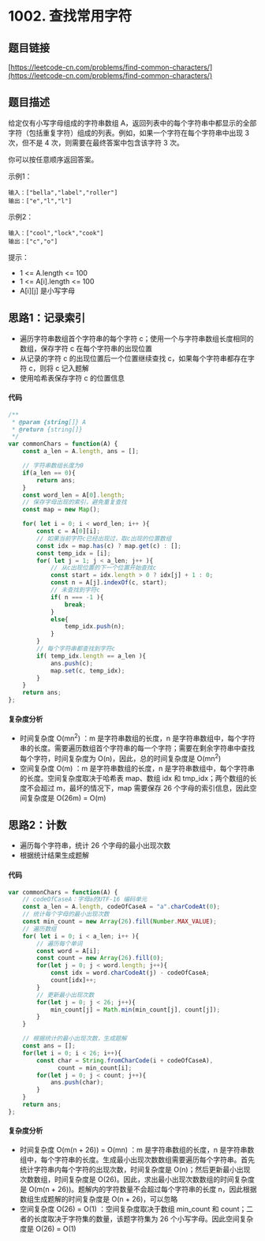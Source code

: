 # 1002. 查找常用字符

## 题目链接
[https://leetcode-cn.com/problems/find-common-characters/](https://leetcode-cn.com/problems/find-common-characters/)

## 题目描述
给定仅有小写字母组成的字符串数组 A，返回列表中的每个字符串中都显示的全部字符（包括重复字符）组成的列表。例如，如果一个字符在每个字符串中出现 3 次，但不是 4 次，则需要在最终答案中包含该字符 3 次。

你可以按任意顺序返回答案。

示例1：
```
输入：["bella","label","roller"]
输出：["e","l","l"]
```

示例2：
```
输入：["cool","lock","cook"]
输出：["c","o"]
```

提示：

 - 1 <= A.length <= 100
 - 1 <= A[i].length <= 100
 - A[i][j] 是小写字母

## 思路1：记录索引
 - 遍历字符串数组首个字符串的每个字符 c；使用一个与字符串数组长度相同的数组，保存字符 c 在每个字符串的出现位置
 - 从记录的字符 c 的出现位置后一个位置继续查找 c，如果每个字符串都存在字符 c，则将 c 记入题解
 - 使用哈希表保存字符 c 的位置信息

#### 代码
```javascript
/**
 * @param {string[]} A
 * @return {string[]}
 */
var commonChars = function(A) {
    const a_len = A.length, ans = [];

    // 字符串数组长度为0
    if(a_len == 0){
        return ans;
    }
    const word_len = A[0].length;
    // 保存字母出现的索引，避免重复查找
    const map = new Map();

    for( let i = 0; i < word_len; i++ ){
        const c = A[0][i];
        // 如果当前字符c已经出现过，取c出现的位置数组
        const idx = map.has(c) ? map.get(c) : [];
        const temp_idx = [i];
        for( let j = 1; j < a_len; j++ ){
            // 从c出现位置的下一个位置开始查找c
            const start = idx.length > 0 ? idx[j] + 1 : 0;
            const n = A[j].indexOf(c, start);
            // 未查找到字符c
            if( n === -1 ){
                break;
            }
            else{
                temp_idx.push(n);
            }
        }
        // 每个字符串都查找到字符c
        if( temp_idx.length == a_len ){
            ans.push(c);
            map.set(c, temp_idx);
        }
    }
    return ans;
};
```

#### 复杂度分析
 - 时间复杂度 O(mn<sup>2</sup>) ：m 是字符串数组的长度，n 是字符串数组中，每个字符串的长度。需要遍历数组首个字符串的每一个字符；需要在剩余字符串中查找每个字符，时间复杂度为 O(n)，因此，总的时间复杂度是 O(mn<sup>2</sup>)
 - 空间复杂度 O(m) ：m 是字符串数组的长度，n 是字符串数组中，每个字符串的长度。空间复杂度取决于哈希表 map、数组 idx 和 tmp_idx；两个数组的长度不会超过 m，最坏的情况下，map 需要保存 26 个字母的索引信息，因此空间复杂度是 O(26m) = O(m)

## 思路2：计数
 - 遍历每个字符串，统计 26 个字母的最小出现次数
 - 根据统计结果生成题解

#### 代码
```javascript
var commonChars = function(A) {
    // codeOfCaseA：字母a的UTF-16 编码单元
    const a_len = A.length, codeOfCaseA = "a".charCodeAt(0);
    // 统计每个字母的最小出现次数
    const min_count = new Array(26).fill(Number.MAX_VALUE);
    // 遍历数组
    for( let i = 0; i < a_len; i++ ){
        // 遍历每个单词
        const word = A[i];
        const count = new Array(26).fill(0);
        for(let j = 0; j < word.length; j++){
            const idx = word.charCodeAt(j) - codeOfCaseA;
            count[idx]++;
        }
        // 更新最小出现次数
        for(let j = 0; j < 26; j++){
            min_count[j] = Math.min(min_count[j], count[j]);
        }
    }

    // 根据统计的最小出现次数，生成题解
    const ans = [];
    for(let i = 0; i < 26; i++){
        const char = String.fromCharCode(i + codeOfCaseA),
              count = min_count[i];
        for(let j = 0; j < count; j++){
            ans.push(char);
        }
    }
    return ans;
};
```

#### 复杂度分析
 - 时间复杂度 O(m(n + 26)) = O(mn) ：m 是字符串数组的长度，n 是字符串数组中，每个字符串的长度。生成最小出现次数数组需要遍历每个字符串。首先统计字符串内每个字符的出现次数，时间复杂度是 O(n)；然后更新最小出现次数数组，时间复杂度是 O(26)。因此，求出最小出现次数数组的时间复杂度是 O(m(n + 26))。题解内的字符数量不会超过每个字符串的长度 n，因此根据数组生成题解的时间复杂度是 O(n + 26)，可以忽略
 - 空间复杂度 O(26) = O(1) ：空间复杂度取决于数组 min_count 和 count；二者的长度取决于字符集的数量，该题字符集为 26 个小写字母。因此空间复杂度是 O(26) = O(1)